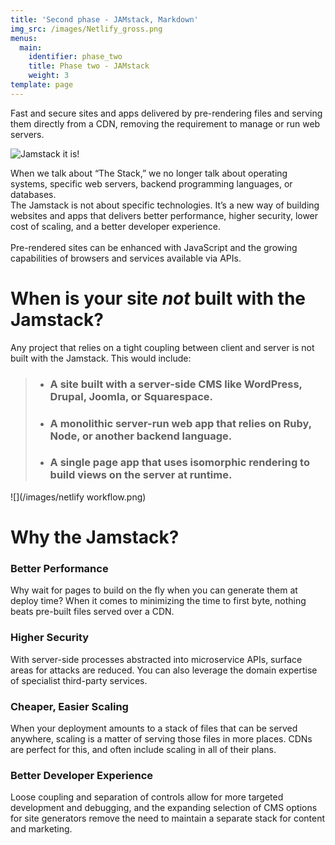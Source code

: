 ```yaml
---
title: 'Second phase - JAMstack, Markdown'
img_src: /images/Netlify_gross.png
menus:
  main:
    identifier: phase_two
    title: Phase two - JAMstack
    weight: 3
template: page
---
```

Fast and secure sites and apps delivered by pre-rendering files and serving them directly from a CDN, removing the requirement to manage or run web servers.

![Jamstack it is!](/images/jamstack-full-logo.svg "The Jamstack")

When we talk about “The Stack,” we no longer talk about operating systems, specific web servers, backend programming languages, or databases. \
The Jamstack is not about specific technologies. It’s a new way of building websites and apps that delivers better performance, higher security, lower cost of scaling, and a better developer experience.\
\
Pre-rendered sites can be enhanced with JavaScript and the growing capabilities of browsers and services available via APIs.

# When is your site *not* built with the Jamstack?

Any project that relies on a tight coupling between client and server is not built with the Jamstack. This would include:

> * ### A site built with a server-side CMS like WordPress, Drupal, Joomla, or Squarespace.
> * ### A monolithic server-run web app that relies on Ruby, Node, or another backend language.
> * ### A single page app that uses isomorphic rendering to build views on the server at runtime.

![](/images/netlify workflow.png)

# Why the Jamstack?

### Better Performance

Why wait for pages to build on the fly when you can generate them at deploy time? When it comes to minimizing the time to first byte, nothing beats pre-built files served over a CDN.

### Higher Security

With server-side processes abstracted into microservice APIs, surface areas for attacks are reduced. You can also leverage the domain expertise of specialist third-party services.

### Cheaper, Easier Scaling

When your deployment amounts to a stack of files that can be served anywhere, scaling is a matter of serving those files in more places. CDNs are perfect for this, and often include scaling in all of their plans.

### Better Developer Experience

Loose coupling and separation of controls allow for more targeted development and debugging, and the expanding selection of CMS options for site generators remove the need to maintain a separate stack for content and marketing.
